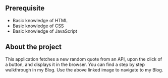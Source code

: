 
## Prerequisite
- Basic knowledge of HTML
- Basic knowledge of CSS
- Basic knowledge of JavaScript

## About the project
This application fetches a new random quote from an API, upon the click of a button, and displays it in the browser. You can find a step by step walkthrough in my Blog. Use the above linked image to navigate to my Blog.
